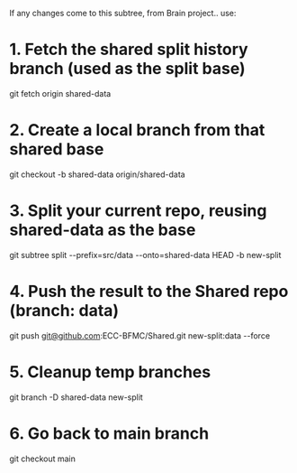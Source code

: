 If any changes come to this subtree, from Brain project.. use:

# 1. Fetch the shared split history branch (used as the split base)
git fetch origin shared-data

# 2. Create a local branch from that shared base
git checkout -b shared-data origin/shared-data

# 3. Split your current repo, reusing shared-data as the base
git subtree split --prefix=src/data --onto=shared-data HEAD -b new-split

# 4. Push the result to the Shared repo (branch: data)
git push git@github.com:ECC-BFMC/Shared.git new-split:data --force

# 5. Cleanup temp branches
git branch -D shared-data new-split

# 6. Go back to main branch
git checkout main